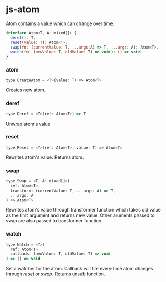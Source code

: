 # js-atom

Atom contains a value which can change over time.
```js
interface Atom<T, A: mixed[]> {
  deref(): T,
  reset(value: T): Atom<T>,
  swap(fn: (currentValue: T, ...args:A) => T, ...args: A): Atom<T>,
  watch(fn: (newValue: T, oldValue: T) => void): () => void
}
```

### atom
```js
type CreateAtom = <T>(value: T) => Atom<T>
```
Creates new atom.

### deref
```js
type Deref = <T>(ref: Atom<T>) => T
```
Unwrap atom's value

### reset
```js
type Reset = <T>(ref: Atom<T>, value: T) => Atom<T>
```
Rewrites atom's value. Returns atom.

### swap
```js
type Swap = <T, A: mixed[]>(
  ref: Atom<T>,
  transform: (currentValue: T, ...args: A) => T,
  ...args: A
) => Atom<T>
```
Rewrites atom's value through transformer function which takes old value as the first argument and returns new value. Other aruments passed to swap are also passed to transformer function.

### watch
```js
type Watch = <T>(
  ref: Atom<T>,
  callback: (newValue: T, oldValue: T) => void
) => () => void
```
Set a watcher for the atom. Callback will fire every time atom changes through *reset* or *swap*. Returns unsub function.